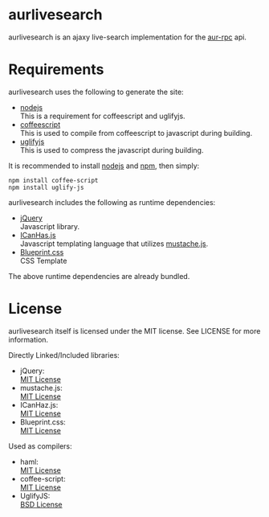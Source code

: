 # aurlivesearch

aurlivesearch is an ajaxy live-search implementation for the [aur-rpc][1] api.

# Requirements

aurlivesearch uses the following to generate the site:

-   [nodejs][18]  
    This is a requirement for coffeescript and uglifyjs.
-   [coffeescript][3]  
    This is used to compile from coffeescript to javascript during building.
-   [uglifyjs][4]  
    This is used to compress the javascript during building.

It is recommended to install [nodejs][18] and [npm][19], then simply:

    npm install coffee-script 
    npm install uglify-js

aurlivesearch includes the following as runtime dependencies:

-   [jQuery][8]  
    Javascript library.
-   [ICanHas.js][6]  
    Javascript templating language that utilizes [mustache.js][7].
-   [Blueprint.css][17]  
    CSS Template

The above runtime dependencies are already bundled.

# License

aurlivesearch itself is licensed under the MIT license. See LICENSE for more
information.

Directly Linked/Included libraries:

-   jQuery:  
    [MIT License][10]
-   mustache.js:  
    [MIT License][11]
-   ICanHaz.js:  
    [MIT License][15]
-   Blueprint.css:  
    [MIT License][16]

Used as compilers:

-   haml:  
    [MIT License][12]
-   coffee-script:  
    [MIT License][13]
-   UglifyJS:  
    [BSD License][14]


[1]: http://aur.archlinux.org/rpc.php
[3]: http://jashkenas.github.com/coffee-script/
[4]: https://github.com/mishoo/UglifyJS
[5]: http://haml-lang.com/
[6]: http://icanhazjs.com/
[7]: https://github.com/janl/mustache.js
[8]: http://jquery.com/
[9]: https://github.com/cloudhead/less.js/blob/master/LICENSE
[10]: http://jquery.org/license
[11]: https://github.com/janl/mustache.js/blob/master/LICENSE
[12]: http://haml-lang.com/docs/yardoc/file.MIT-LICENSE.html
[13]: https://github.com/jashkenas/coffee-script/blob/master/LICENSE
[14]: https://github.com/mishoo/UglifyJS
[15]: https://github.com/andyet/ICanHaz.js/blob/master/LICENSE
[16]: https://github.com/joshuaclayton/blueprint-css/blob/master/LICENSE
[17]: http://www.blueprintcss.org/
[18]: http://www.nodejs.org/
[19]: http://npmjs.org/ 
